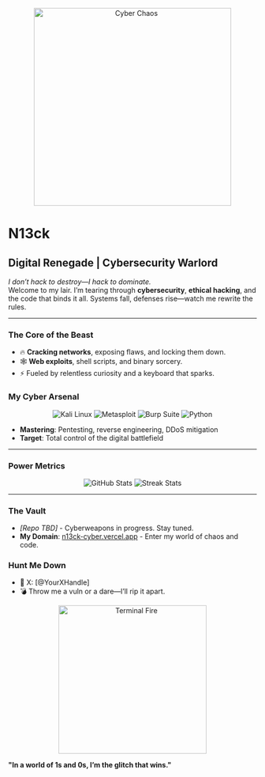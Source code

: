<p align="center">
  <img src="https://media.giphy.com/media/3o7TKSKfSld1H0dL7O/giphy.gif" width="400" alt="Cyber Chaos">
</p>

# N13ck  
## Digital Renegade | Cybersecurity Warlord  

*I don’t hack to destroy—I hack to dominate.*  
Welcome to my lair. I’m tearing through **cybersecurity**, **ethical hacking**, and the code that binds it all. Systems fall, defenses rise—watch me rewrite the rules.  

---

### The Core of the Beast  
- 🔥 **Cracking networks**, exposing flaws, and locking them down.  
- 🕸️ **Web exploits**, shell scripts, and binary sorcery.  
- ⚡️ Fueled by relentless curiosity and a keyboard that sparks.  

### My Cyber Arsenal  
<p align="center">
  <img src="https://img.shields.io/badge/Kali_Linux-557C94?style=for-the-badge&logo=kali-linux&logoColor=white" alt="Kali Linux">
  <img src="https://img.shields.io/badge/Metasploit-FF0000?style=for-the-badge&logo=metasploit&logoColor=white" alt="Metasploit">
  <img src="https://img.shields.io/badge/Burp_Suite-FF6633?style=for-the-badge&logo=burp-suite&logoColor=white" alt="Burp Suite">
  <img src="https://img.shields.io/badge/Python-3776AB?style=for-the-badge&logo=python&logoColor=white" alt="Python">
</p>

- **Mastering**: Pentesting, reverse engineering, DDoS mitigation  
- **Target**: Total control of the digital battlefield  

---

### Power Metrics  
<p align="center">
  <img src="https://github-readme-stats.vercel.app/api?username=N13ck&show_icons=true&theme=dracula&hide_border=true&count_private=true" alt="GitHub Stats">
  <img src="https://github-readme-streak-stats.herokuapp.com/?user=N13ck&theme=dracula&hide_border=true" alt="Streak Stats">
</p>

---

### The Vault  
- *[Repo TBD]* - Cyberweapons in progress. Stay tuned.  
- **My Domain**: [n13ck-cyber.vercel.app](https://n13ck-cyber.vercel.app) - Enter my world of chaos and code.  

### Hunt Me Down  
- 📡 X: [@YourXHandle]  
- 💣 Throw me a vuln or a dare—I’ll rip it apart.  

<p align="center">
  <img src="https://media.giphy.com/media/26FPJGjAwmeRWnhsc/giphy.gif" width="300" alt="Terminal Fire">
</p>

**"In a world of 1s and 0s, I’m the glitch that wins."**  
